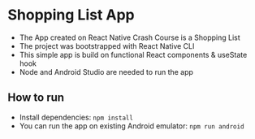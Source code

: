# Shopping List App

- The App created on React Native Crash Course is a Shopping List
- The project was bootstrapped with React Native CLI
- This simple app is build on functional React components & useState hook
- Node and Android Studio are needed to run the app

## How to run

- Install dependencies: `npm install`
- You can run the app on existing Android emulator: `npm run android`
